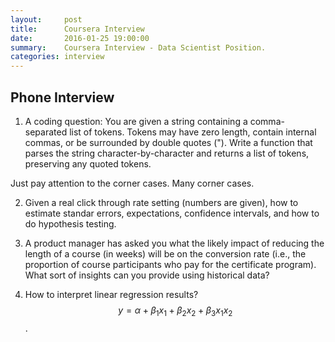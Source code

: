 ```yaml
---
layout:     post
title:      Coursera Interview
date:       2016-01-25 19:00:00
summary:    Coursera Interview - Data Scientist Position.
categories: interview 
---
```



## Phone Interview

1. A coding question: You are given a string containing a comma-separated list of tokens. Tokens may have zero length, contain internal commas, or be surrounded by double quotes ("). Write a function that parses the string character-by-character and returns a list of tokens, preserving any quoted tokens.

Just pay attention to the corner cases. Many corner cases.


2. Given a real click through rate setting (numbers are given), how to estimate standar errors, expectations, confidence intervals, and how to do hypothesis testing. 

3. A product manager has asked you what the likely impact of reducing the length of a course (in weeks) will be on the conversion rate (i.e., the proportion of course participants who pay for the certificate program). What sort of insights can you provide using historical data?

4. How to interpret linear regression results? $$ y = \alpha + \beta_1 x_1 + \beta_2 x_2 + \beta_3 x_1 x_2 $$. 


